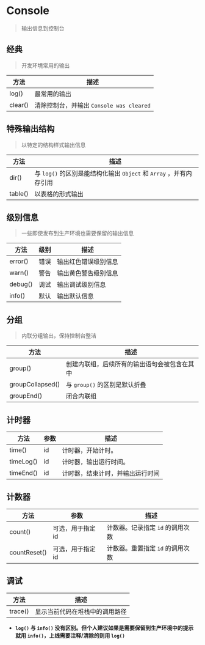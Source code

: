 # Console
> 输出信息到控制台

## 经典
> 开发环境常用的输出

| 方法    | 描述                                     |
| ------- | ---------------------------------------- |
| log()   | 最常用的输出                             |
| clear() | 清除控制台，并输出 `Console was cleared` |

## 特殊输出结构
> 以特定的结构样式输出信息

| 方法    | 描述                                                               |
| ------- | ------------------------------------------------------------------ |
| dir()   | 与 `log()` 的区别是能结构化输出 `Object` 和 `Array` ，并有内存引用 |
| table() | 以表格的形式输出                                                   |

## 级别信息
> 一些即使发布到生产环境也需要保留的输出信息

| 方法    | 级别 | 描述                 |
| ------- | ---- | -------------------- |
| error() | 错误 | 输出红色错误级别信息 |
| warn()  | 警告 | 输出黄色警告级别信息 |
| debug() | 调试 | 输出调试级别信息     |
| info()  | 默认 | 输出默认信息         |

## 分组
> 内联分组输出，保持控制台整洁

| 方法             | 描述                                         |
| ---------------- | -------------------------------------------- |
| group()          | 创建内联组，后续所有的输出语句会被包含在其中 |
| groupCollapsed() | 与 `group()` 的区别是默认折叠                |
| groupEnd()       | 闭合内联组                                   |

## 计时器
| 方法      | 参数 | 描述                             |
| --------- | ---- | -------------------------------- |
| time()    | id   | 计时器，开始计时。               |
| timeLog() | id   | 计时器，输出运行时间。           |
| timeEnd() | id   | 计时器，结束计时，并输出运行时间 |


## 计数器
| 方法         | 参数             | 描述                             |
| ------------ | ---------------- | -------------------------------- |
| count()      | 可选，用于指定id | 计数器。记录指定 `id` 的调用次数 |
| countReset() | 可选，用于指定id | 计数器。重置指定 `id` 的调用次数 |

## 调试
| 方法    | 描述                           |
| ------- | ------------------------------ |
| trace() | 显示当前代码在堆栈中的调用路径 |

- **`log()` 与 `info()` 没有区别。但个人建议如果是需要保留到生产环境中的提示就用 `info()`，上线需要注释/清除的则用 `log()`**
